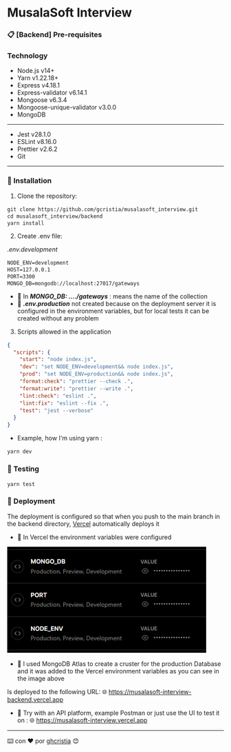 # MusalaSoft Interview

### 📋 [Backend] Pre-requisites

### Technology

* Node.js v14+
* Yarn v1.22.18+
* Express v4.18.1
* Express-validator v6.14.1
* Mongoose v6.3.4
* Mongoose-unique-validator v3.0.0
* MongoDB

---

* Jest v28.1.0
* ESLint v8.16.0
* Prettier v2.6.2
* Git

---

### 🔧 Installation

1. Clone the repository:

``` 
git clone https://github.com/gcristia/musalasoft_interview.git
cd musalasoft_interview/backend
yarn install
```

2. Create .env file:

_.env.development_

```
NODE_ENV=development
HOST=127.0.0.1
PORT=3300
MONGO_DB=mongodb://localhost:27017/gateways
```

* 🚨 In _**MONGO_DB: ..../gateways**_ : means the name of the collection
* 🚨 _**.env.production**_  not created because on the deployment server it is configured in the environment variables, 
  but 
  for local tests it can be created without any problem

3. Scripts allowed in the application

```json
{
  "scripts": {
    "start": "node index.js",
    "dev": "set NODE_ENV=development&& node index.js",
    "prod": "set NODE_ENV=production&& node index.js",
    "format:check": "prettier --check .",
    "format:write": "prettier --write .",
    "lint:check": "eslint .",
    "lint:fix": "eslint --fix .",
    "test": "jest --verbose"
  }
}
```
* Example, how I'm using yarn :
```
yarn dev
```

### 🧪 Testing
```
yarn test
```

### 🚀 Deployment
The deployment is configured so that when you push to the main branch in the backend directory, [Vercel](https://vercel.com/) automatically deploys it

* 🚨 In Vercel the environment variables were configured 

![BACKEND - Environment Variables - VERCEL](https://github.com/gcristia/musalasoft_interview/blob/main/docs/deploy/BACKEND-Environment-Variables-VERCEL.png?raw=true)

* 🚨 I used MongoDB Atlas to create a cruster for the production Database and it was added to the Vercel environment variables as you can see in the image above

Is deployed to the following URL:
🌐  https://musalasoft-interview-backend.vercel.app

* 🚨 Try with an API platform, example Postman or just use the UI to test it on : 🌐  https://musalasoft-interview.vercel.app


---
⌨️ con ❤️ por [ghcristia](https://www.linkedin.com/in/gustavo-hurtado-cristia-b68195117) 😊
